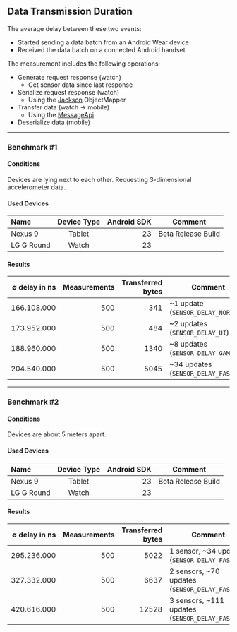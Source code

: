 ## Data Transmission Duration
The average delay between these two events:
- Started sending a data batch from an Android Wear device
- Received the data batch on a connected Android handset

The measurement includes the following operations:
- Generate request response (watch)
  - Get sensor data since last response
- Serialize request response (watch)
  - Using the [Jackson](https://github.com/FasterXML/jackson-databind) ObjectMapper
- Transfer data (watch → mobile)
  - Using the [MessageApi](https://developers.google.com/android/reference/com/google/android/gms/wearable/MessageApi)
- Deserialize data (mobile)

---

### Benchmark #1

#### Conditions
Devices are lying next to each other. Requesting 3-dimensional accelerometer data.

#### Used Devices
 Name          | Device Type     | Android SDK  | Comment 
 :------------ | :-------------: | -----------: | -------
Nexus 9        | Tablet          |   23         | Beta Release Build
LG G Round     | Watch           |   23         | 

#### Results
 ∅ delay in ns    | Measurements  | Transferred bytes | Comment 
 ---------------: | ------------: | ----------------: | -------
166.108.000       |  500          | 341               | ~1 update (`SENSOR_DELAY_NORMAL`)
173.952.000       |  500          | 484               | ~2 updates (`SENSOR_DELAY_UI`)
188.960.000       |  500          | 1340              | ~8 updates (`SENSOR_DELAY_GAME`)
204.540.000       |  500          | 5045              | ~34 updates (`SENSOR_DELAY_FASTEST`)

---

### Benchmark #2

#### Conditions
Devices are about 5 meters apart.

#### Used Devices
 Name          | Device Type     | Android SDK  | Comment 
 :------------ | :-------------: | -----------: | -------
Nexus 9        | Tablet          |   23         | Beta Release Build
LG G Round     | Watch           |   23         | 

#### Results
 ∅ delay in ns    | Measurements  | Transferred bytes | Comment 
 ---------------: | ------------: | ----------------: | -------
295.236.000       |  500          | 5022              | 1 sensor, ~34 updates (`SENSOR_DELAY_FASTEST`)
327.332.000       |  500          | 6637              | 2 sensors, ~70 updates (`SENSOR_DELAY_FASTEST`)
420.616.000       |  500          | 12528             | 3 sensors, ~111 updates (`SENSOR_DELAY_FASTEST`)

